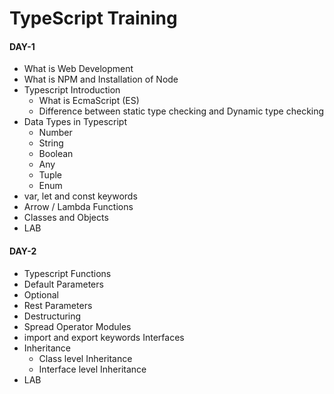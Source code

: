 # TypeScript Training

#### DAY-1	
* What is Web Development	
* What is NPM and Installation of Node	
* Typescript Introduction	
  * What is EcmaScript (ES)	
  * Difference between static type checking and Dynamic type checking	
* Data Types in Typescript	
  * Number	
  * String	
  * Boolean	
  * Any  	
  * Tuple	
  * Enum	
* var, let and const keywords	
* Arrow / Lambda Functions	
* Classes and Objects	
* LAB	

#### DAY-2	
* Typescript Functions	
* Default Parameters	
* Optional	
* Rest Parameters 
* Destructuring 
* Spread Operator Modules	
* import and export keywords Interfaces	
* Inheritance	
  * Class level Inheritance
  * Interface level Inheritance	
* LAB	
